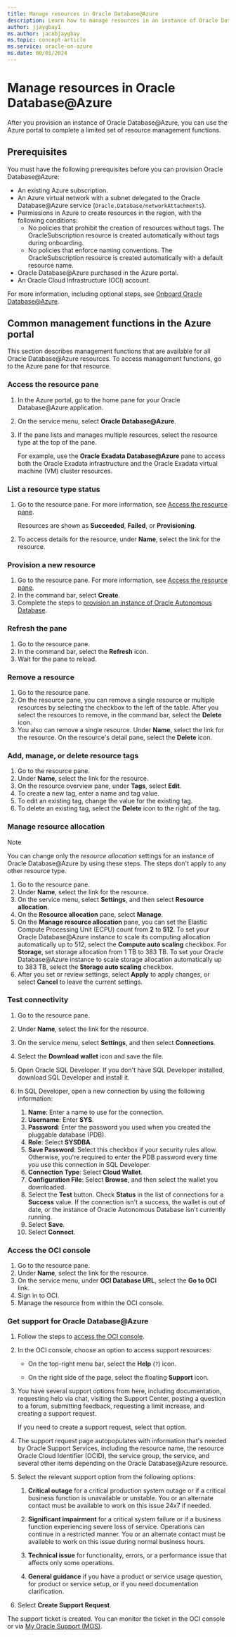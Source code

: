 ```yaml
---
title: Manage resources in Oracle Database@Azure
description: Learn how to manage resources in an instance of Oracle Database@Azure.
author: jjaygbay1
ms.author: jacobjaygbay
ms.topic: concept-article
ms.service: oracle-on-azure
ms.date: 08/01/2024
---
```


# Manage resources in Oracle Database@Azure

After you provision an instance of Oracle Database@Azure, you can use the Azure portal to complete a limited set of resource management functions.

## Prerequisites

You must have the following prerequisites before you can provision Oracle Database@Azure:

- An existing Azure subscription.
- An Azure virtual network with a subnet delegated to the Oracle Database@Azure service (`Oracle.Database/networkAttachments`).
- Permissions in Azure to create resources in the region, with the following conditions:
  - No policies that prohibit the creation of resources without tags. The OracleSubscription resource is created automatically without tags during onboarding.
  - No policies that enforce naming conventions. The OracleSubscription resource is created automatically with a default resource name.
- Oracle Database@Azure purchased in the Azure portal.
- An Oracle Cloud Infrastructure (OCI) account.

For more information, including optional steps, see [Onboard Oracle Database@Azure](https://docs.oracle.com/iaas/Content/database-at-azure/oaaonboard.htm).

## Common management functions in the Azure portal

This section describes management functions that are available for all Oracle Database@Azure resources. To access management functions, go to the Azure pane for that resource.

### Access the resource pane

1. In the Azure portal, go to the home pane for your Oracle Database@Azure application.
1. On the service menu, select **Oracle Database@Azure**.
1. If the pane lists and manages multiple resources, select the resource type at the top of the pane.

   For example, use the **Oracle Exadata Database@Azure** pane to access both the Oracle Exadata infrastructure and the Oracle Exadata virtual machine (VM) cluster resources.

### List a resource type status

1. Go to the resource pane. For more information, see [Access the resource pane](#access-the-resource-pane).

    Resources are shown as **Succeeded**, **Failed**, or **Provisioning**.

1. To access details for the resource, under **Name**, select the link for the resource.

### Provision a new resource

1. Go to the resource pane. For more information, see [Access the resource pane](#access-the-resource-pane).
1. In the command bar, select **Create**.
1. Complete the steps to [provision an instance of Oracle Autonomous Database](oracle-database-provision-autonomous-database.md).

### Refresh the pane

1. Go to the resource pane.
1. In the command bar, select the **Refresh** icon.
1. Wait for the pane to reload.

### Remove a resource

1. Go to the resource pane.
1. On the resource pane, you can remove a single resource or multiple resources by selecting the checkbox to the left of the table. After you select the resources to remove, in the command bar, select the **Delete** icon.
1. You also can remove a single resource. Under **Name**, select the link for the resource. On the resource's detail pane, select the **Delete** icon.

### Add, manage, or delete resource tags

1. Go to the resource pane.
1. Under **Name**, select the link for the resource.
1. On the resource overview pane, under **Tags**, select **Edit**.
1. To create a new tag, enter a name and tag value.
1. To edit an existing tag, change the value for the existing tag.
1. To delete an existing tag, select the **Delete** icon to the right of the tag.

### Manage resource allocation

> [!NOTE]
> You can change only the *resource allocation* settings for an instance of Oracle Database@Azure by using these steps. The steps don't apply to any other resource type.

1. Go to the resource pane.
1. Under **Name**, select the link for the resource.
1. On the service menu, select **Settings**, and then select **Resource allocation**.
1. On the **Resource allocation** pane, select **Manage**.
1. On the **Manage resource allocation** pane, you can set the Elastic Compute Processing Unit (ECPU) count from **2** to **512**. To set your Oracle Database@Azure instance to scale its computing allocation automatically up to 512, select the **Compute auto scaling** checkbox. For **Storage**, set storage allocation from 1 TB to 383 TB. To set your Oracle Database@Azure instance to scale storage allocation automatically up to 383 TB, select the **Storage auto scaling** checkbox.
1. After you set or review settings, select **Apply** to apply changes, or select **Cancel** to leave the current settings.

### Test connectivity

1. Go to the resource pane.
1. Under **Name**, select the link for the resource.
1. On the service menu, select **Settings**, and then select **Connections**.
1. Select the **Download wallet** icon and save the file.
1. Open Oracle SQL Developer. If you don't have SQL Developer installed, download SQL Developer and install it.
1. In SQL Developer, open a new connection by using the following information:

   1. **Name**: Enter a name to use for the connection.
   1. **Username**: Enter **SYS**.
   1. **Password**: Enter the password you used when you created the pluggable database (PDB).
   1. **Role**: Select **SYSDBA**.
   1. **Save Password**: Select this checkbox if your security rules allow. Otherwise, you're required to enter the PDB password every time you use this connection in SQL Developer.
   1. **Connection Type**: Select **Cloud Wallet**.
   1. **Configuration File**: Select **Browse**, and then select the wallet you downloaded.
   1. Select the **Test** button. Check **Status** in the list of connections for a **Success** value. If the connection isn't a success, the wallet is out of date, or the instance of Oracle Autonomous Database isn't currently running.
   1. Select **Save**.
   1. Select **Connect**.

### Access the OCI console

1. Go to the resource pane.
1. Under **Name**, select the link for the resource.
1. On the service menu, under **OCI Database URL**, select the **Go to OCI** link.
1. Sign in to OCI.
1. Manage the resource from within the OCI console.

### Get support for Oracle Database@Azure

1. Follow the steps to [access the OCI console](#access-the-oci-console).

1. In the OCI console, choose an option to access support resources:

   - On the top-right menu bar, select the **Help** (`?`) icon.

   - On the right side of the page, select the floating **Support** icon.

1. You have several support options from here, including documentation, requesting help via chat, visiting the Support Center, posting a question to a forum, submitting feedback, requesting a limit increase, and creating a support request.

   If you need to create a support request, select that option.

1. The support request page autopopulates with information that's needed by Oracle Support Services, including the resource name, the resource Oracle Cloud Identifier (OCID), the service group, the service, and several other items depending on the Oracle Database@Azure resource.

1. Select the relevant support option from the following options:

   1. **Critical outage** for a critical production system outage or if a critical business function is unavailable or unstable. You or an alternate contact must be available to work on this issue 24x7 if needed.

   1. **Significant impairment** for a critical system failure or if a business function experiencing severe loss of service. Operations can continue in a restricted manner. You or an alternate contact must be available to work on this issue during normal business hours.

   1. **Technical issue** for functionality, errors, or a performance issue that affects only some operations.

   1. **General guidance** if you have a product or service usage question, for product or service setup, or if you need documentation clarification.

1. Select **Create Support Request**.

The support ticket is created. You can monitor the ticket in the OCI console or via [My Oracle Support (MOS)](https://support.oracle.com/).
